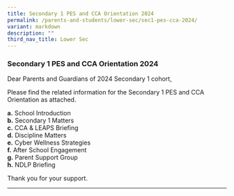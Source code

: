 ```yaml
---
title: Secondary 1 PES and CCA Orientation 2024
permalink: /parents-and-students/lower-sec/sec1-pes-cca-2024/
variant: markdown
description: ""
third_nav_title: Lower Sec
---
```

### Secondary 1 PES and CCA Orientation 2024

Dear Parents and Guardians of 2024 Secondary 1 cohort,

Please find the related information for the Secondary 1 PES and CCA Orientation as attached.

**a.**	School Introduction<br>
**b.**	Secondary 1 Matters<br>
**c.**	CCA &amp; LEAPS Briefing<br>
**d.**	Discipline Matters<br>
**e.**	Cyber Wellness Strategies<br>
**f.**	After School Engagement<br>
**g.**	Parent Support Group<br>
**h.**	NDLP Briefing<br>

Thank you for your support.

<hr>
